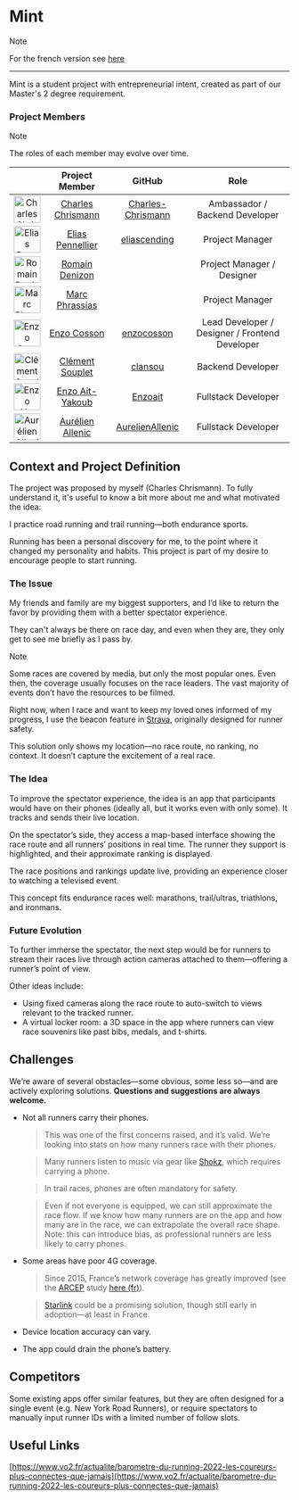 # Mint

> [!NOTE]
> For the french version see [here](./project/FR/README.md)

---

Mint is a student project with entrepreneurial intent, created as part of our Master's 2 degree requirement.

### Project Members

> [!NOTE]
> The roles of each member may evolve over time.

| | Project Member | GitHub | Role |
|:-:|:-:|:-:|:-:|
|<img height="48" width="48" src="https://media.licdn.com/dms/image/v2/C4E03AQEE9M7QMVU0AQ/profile-displayphoto-shrink_400_400/profile-displayphoto-shrink_400_400/0/1617956110009?e=1750291200&v=beta&t=zSEmeAbL0wnVg3TtLB3UG8SY7T6sII9L7D-uuYPgtLQ" alt="Charles Chrismann" />| [Charles Chrismann](https://www.linkedin.com/in/charles-chrismann/) | [Charles-Chrismann](https://github.com/Charles-Chrismann/) | Ambassador / Backend Developer |
|<img height="48" width="48" src="https://media.licdn.com/dms/image/v2/D4E03AQEKvjDT0Gaaag/profile-displayphoto-shrink_400_400/profile-displayphoto-shrink_400_400/0/1718238429872?e=1750291200&v=beta&t=Qa4z95Iic2CVG2dG6L7rWI-Waxpm0eznQPiJPRpaJe0" alt="Elias Pennellier" />| [Elias Pennellier](https://www.linkedin.com/in/eliaspennellier/) | [eliascending](https://github.com/eliascending) | Project Manager |
|<img height="48" width="48" src="https://media.licdn.com/dms/image/v2/D4E03AQHozJcAI6J-ZA/profile-displayphoto-shrink_400_400/profile-displayphoto-shrink_400_400/0/1718220156182?e=1750291200&v=beta&t=VXgDJwTD_7GcUzs-5GswZSREeIQjGn9clj8LTryGzQE" alt="Romain Denizon" />| [Romain Denizon](https://www.linkedin.com/in/romain-denizon-8a748a21a/) | [](https://github.com/) | Project Manager / Designer |
|<img height="48" width="48" src="https://media.licdn.com/dms/image/v2/D4E03AQF3AZnLl24HUw/profile-displayphoto-shrink_400_400/profile-displayphoto-shrink_400_400/0/1714308594864?e=1750291200&v=beta&t=0emkuLy6-fxqyVke9cWvGbZI1Nth6ZZdStvGJznhGVI" alt="Marc Phrassias" />| [Marc Phrassias](https://www.linkedin.com/in/marcphrassias/) | [](https://github.com/) | Project Manager |
|<img height="48" width="48" src="https://media.licdn.com/dms/image/v2/D4E03AQFnxZx00a7NMw/profile-displayphoto-shrink_400_400/profile-displayphoto-shrink_400_400/0/1726244123641?e=1750291200&v=beta&t=73unabwJ75mUtgGBozytdmTXjND6mA_jMMlz4VNWotU" alt="Enzo Cosson" />| [Enzo Cosson](https://www.linkedin.com/in/enzo-cosson/) | [enzocosson](https://github.com/enzocosson) | Lead Developer / Designer / Frontend Developer |
|<img height="48" width="48" src="https://media.licdn.com/dms/image/v2/C4E03AQF339sff4rZww/profile-displayphoto-shrink_400_400/profile-displayphoto-shrink_400_400/0/1646165736137?e=1750291200&v=beta&t=KdN00bom9s56dgIlNkLdrgjT19V_rqcI7sXyDY0dMEg" alt="Clément Souplet" />| [Clément Souplet](https://www.linkedin.com/in/clement-souplet/) | [clansou](https://github.com/clansou) | Backend Developer |
|<img height="48" width="48" src="https://media.licdn.com/dms/image/v2/D4E03AQGjvLJjYsLkYA/profile-displayphoto-shrink_400_400/B4EZV7f4_jGYAg-/0/1741533713213?e=1750291200&v=beta&t=QPZGz4o-FOXWLwA4nq0WW0xB0AyQObnywlfBLC2BlDM" alt="Enzo Ait-Yakoub" />| [Enzo Ait-Yakoub](https://www.linkedin.com/in/enzo-ait-yakoub-a19254231/) | [Enzoait](https://github.com/Enzoait) | Fullstack Developer |
|<img height="48" width="48" src="https://media.licdn.com/dms/image/v2/D4E03AQG-E0_PidZ6hA/profile-displayphoto-shrink_400_400/profile-displayphoto-shrink_400_400/0/1714989287729?e=1750291200&v=beta&t=Enw7ZIRIOQM0LSRyuieUmPx-sq4h8caKpFMe3DUM4d4" alt="Aurélien Allenic" />| [Aurélien Allenic](https://www.linkedin.com/in/aur%C3%A9lien-allenic2000/) | [AurelienAllenic](https://github.com/AurelienAllenic) | Fullstack Developer |

## Context and Project Definition

The project was proposed by myself (Charles Chrismann). To fully understand it, it's useful to know a bit more about me and what motivated the idea:

I practice road running and trail running—both endurance sports.

Running has been a personal discovery for me, to the point where it changed my personality and habits. This project is part of my desire to encourage people to start running.

### The Issue

My friends and family are my biggest supporters, and I’d like to return the favor by providing them with a better spectator experience.

They can't always be there on race day, and even when they are, they only get to see me briefly as I pass by.

> [!NOTE]
> Some races are covered by media, but only the most popular ones. Even then, the coverage usually focuses on the race leaders. The vast majority of events don’t have the resources to be filmed.

Right now, when I race and want to keep my loved ones informed of my progress, I use the beacon feature in [Strava](https://www.strava.com/), originally designed for runner safety.

This solution only shows my location—no race route, no ranking, no context. It doesn’t capture the excitement of a real race.

### The Idea

To improve the spectator experience, the idea is an app that participants would have on their phones (ideally all, but it works even with only some). It tracks and sends their live location.

On the spectator’s side, they access a map-based interface showing the race route and all runners’ positions in real time. The runner they support is highlighted, and their approximate ranking is displayed.

The race positions and rankings update live, providing an experience closer to watching a televised event.

This concept fits endurance races well: marathons, trail/ultras, triathlons, and ironmans.

### Future Evolution

To further immerse the spectator, the next step would be for runners to stream their races live through action cameras attached to them—offering a runner’s point of view.

Other ideas include:
- Using fixed cameras along the race route to auto-switch to views relevant to the tracked runner.
- A virtual locker room: a 3D space in the app where runners can view race souvenirs like past bibs, medals, and t-shirts.

## Challenges

We’re aware of several obstacles—some obvious, some less so—and are actively exploring solutions. **Questions and suggestions are always welcome.**

- Not all runners carry their phones.
  > This was one of the first concerns raised, and it’s valid. We’re looking into stats on how many runners race with their phones.
  
  > Many runners listen to music via gear like [Shokz](https://shokz.com), which requires carrying a phone.
  
  > In trail races, phones are often mandatory for safety.
  
  > Even if not everyone is equipped, we can still approximate the race flow. If we know how many runners are on the app and how many are in the race, we can extrapolate the overall race shape. Note: this can introduce bias, as professional runners are less likely to carry phones.

- Some areas have poor 4G coverage.
  > Since 2015, France’s network coverage has greatly improved (see the [ARCEP](https://www.arcep.fr) study [here (fr)](../documents/04-24-version-francaise.pdf)).
  
  > [Starlink](https://www.starlink.com) could be a promising solution, though still early in adoption—at least in France.

- Device location accuracy can vary.

- The app could drain the phone’s battery.

## Competitors

Some existing apps offer similar features, but they are often designed for a single event (e.g. New York Road Runners), or require spectators to manually input runner IDs with a limited number of follow slots.

## Useful Links

[https://www.vo2.fr/actualite/barometre-du-running-2022-les-coureurs-plus-connectes-que-jamais](https://www.vo2.fr/actualite/barometre-du-running-2022-les-coureurs-plus-connectes-que-jamais)
